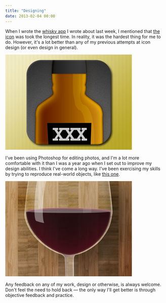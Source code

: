 ```yaml
---
title: "Designing"
date: 2013-02-04 00:00
---
```


<p>When I wrote the <a href="http://ashfurrow.com/blog/whiskey-list">whisky app</a> I wrote about last week, I mentioned that <a href="http://dribbble.com/shots/922178-Whiskey-List">the icon</a> was took the longest time. In reality, it was the hardest thing for me to do. However, it's a lot better than any of my previous attempts at icon design (or even design in general).</p>

<img src="/img/import/blog/designing/13E2577B36E54C039448B5C0F643A39F.png" class="img-responsive" />

<p>I've been using Photoshop for editing photos, and I'm a lot more comfortable with it than I was a year ago when I set out to improve my design abilities. I think I've come a long way. I've been exercising my skills by trying to reproduce real-world objects, like <a href="http://dribbble.com/shots/926143-Wine-List-II">this one</a>.</p>

<img src="/img/import/blog/designing/43E52D87514249D0AAB0132E756E0AB4.jpg" class="img-responsive" />

<p>Any feedback on any of my work, design or otherwise, is always welcome. Don't feel the need to hold back — the only way I'll get better is through objective feedback and practice. </p>

<!-- more -->

